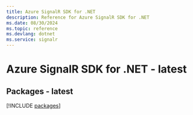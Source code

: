 ```yaml
---
title: Azure SignalR SDK for .NET
description: Reference for Azure SignalR SDK for .NET
ms.date: 08/30/2024
ms.topic: reference
ms.devlang: dotnet
ms.service: signalr
---
```

# Azure SignalR SDK for .NET - latest
## Packages - latest
[!INCLUDE [packages](signalr-index.md)]